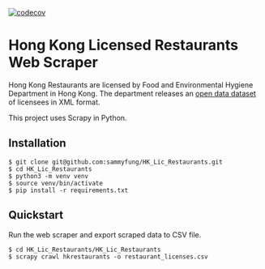 [![codecov](https://codecov.io/gh/sammyfung/HK_Lic_Restaurants/graph/badge.svg?token=RAN18BUKD6)](https://codecov.io/gh/sammyfung/HK_Lic_Restaurants)

Hong Kong Licensed Restaurants Web Scraper
==========================================

Hong Kong Restaurants are licensed by Food and Environmental Hygiene Department in Hong Kong. The department releases an [open data dataset](https://data.gov.hk/en-data/dataset/hk-fehd-fehdlmis-restaurant-licences) of licensees in XML format.

This project uses Scrapy in Python.

Installation
------------

```
$ git clone git@github.com:sammyfung/HK_Lic_Restaurants.git
$ cd HK_Lic_Restaurants
$ python3 -m venv venv
$ source venv/bin/activate  
$ pip install -r requirements.txt
```

Quickstart
----------

Run the web scraper and export scraped data to CSV file.
```
$ cd HK_Lic_Restaurants/HK_Lic_Restaurants    
$ scrapy crawl hkrestaurants -o restaurant_licenses.csv    
```
